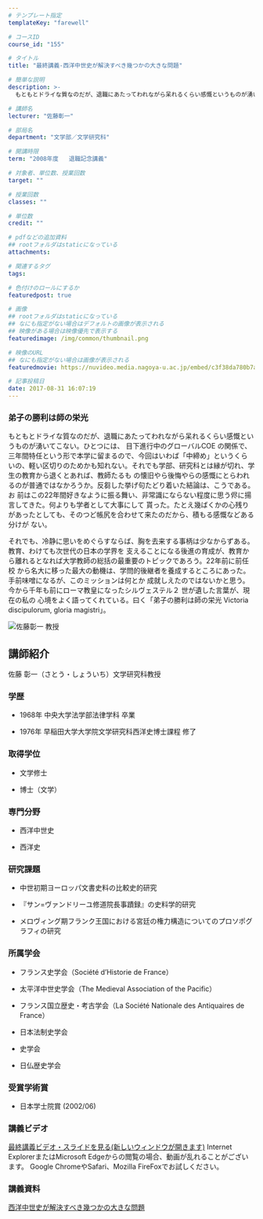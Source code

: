 ```yaml
---
# テンプレート指定
templateKey: "farewell"

# コースID
course_id: "155"

# タイトル
title: "最終講義-西洋中世史が解決すべき幾つかの大きな問題"

# 簡単な説明
description: >-
  もともとドライな質なのだが、退職にあたってわれながら呆れるくらい感慨というものが湧いてこない。ひとつには、 目下進行中のグローバルCOE の関係で、三年間特任という形で本学に留まるので、今回は...

# 講師名
lecturer: "佐藤彰一"

# 部局名
department: "文学部／文学研究科"

# 開講時限
term: "2008年度	退職記念講義"

# 対象者、単位数、授業回数
target: ""

# 授業回数
classes: ""

# 単位数
credit: ""

# pdfなどの追加資料
## rootフォルダはstaticになっている
attachments: 

# 関連するタグ
tags:

# 色付けのロールにするか
featuredpost: true

# 画像
## rootフォルダはstaticになっている
## なにも指定がない場合はデフォルトの画像が表示される
## 映像がある場合は映像優先で表示する
featuredimage: /img/common/thumbnail.png

# 映像のURL
## なにも指定がない場合は画像が表示される
featuredmovie: https://nuvideo.media.nagoya-u.ac.jp/embed/c3f38da780b7a4988e170f1ff6b234081eb64a1d

# 記事投稿日
date: 2017-08-31 16:07:19
---
```


### 弟子の勝利は師の栄光


もともとドライな質なのだが、退職にあたってわれながら呆れるくらい感慨というものが湧いてこない。ひとつには、 目下進行中のグローバルCOE の関係で、三年間特任という形で本学に留まるので、今回はいわば「中締め」というくら いの、軽い区切りのためかも知れない。それでも学部、研究科とは縁が切れ、学生の教育から退くとあれば、教師たるも の懐旧やら後悔やらの感慨にとらわれるのが普通ではなかろうか。反芻した挙げ句たどり着いた結論は、こうである。お 前はこの22年間好きなように振る舞い、非常識にならない程度に思う侭に揚言してきた。何よりも学者として大事にして 貰った。たとえ幾ばくかの心残りがあったとしても、そのつど帳尻を合わせて来たのだから、積もる感慨などある分けが ない。

それでも、冷静に思いをめぐらすならば、胸を去来する事柄は少なからずある。教育、わけても次世代の日本の学界を 支えることになる後進の育成が、教育から離れるとなれば大学教師の総括の最重要のトピックであろう。22年前に前任校 から名大に移った最大の動機は、学問的後継者を養成するところにあった。手前味噌になるが、このミッションは何とか 成就しえたのではないかと思う。今から千年も前にローマ教皇になったシルヴェステル２ 世が遺した言葉が、現在の私の 心境をよく語ってくれている。曰く「弟子の勝利は師の栄光 Victoria discipulorum, gloria magistri」。


![佐藤彰一 教授](/files/155/s_sayou(bun)_face.jpg) 

## 講師紹介


佐藤 彰一（さとう・しょういち）文学研究科教授


### 学歴



* 1968年 中央大学法学部法律学科 卒業

* 1976年 早稲田大学大学院文学研究科西洋史博士課程 修了


### 取得学位



* 文学修士

* 博士（文学）


### 専門分野



* 西洋中世史

* 西洋史


### 研究課題



* 中世初期ヨーロッパ文書史料の比較史的研究

* 『サン=ヴァンドリーユ修道院長事蹟録』の史料学的研究

* メロヴィング期フランク王国における宮廷の権力構造についてのプロソポグラフィの研究


### 所属学会



* フランス史学会（Soci&eacute;t&eacute; d’Historie de France）

* 太平洋中世史学会（The Medieval Association of the Pacific）

* フランス国立歴史・考古学会（La Soci&eacute;t&eacute; Nationale des Antiquaires de France）

* 日本法制史学会

* 史学会

* 日仏歴史学会


### 受賞学術賞



* 日本学士院賞 (2002/06)


### 講義ビデオ



[ 最終講義ビデオ・スライドを見る(新しいウィンドウが開きます)](http://studio.media.nagoya-u.ac.jp/videos/watch.php?v=12dd194d5a306c407e4d221158a2a5eb06c319c8)
Internet ExplorerまたはMicrosoft Edgeからの閲覧の場合、動画が乱れることがございます。
Google ChromeやSafari、Mozilla FireFoxでお試しください。


### 講義資料


[西洋中世史が解決すべき幾つかの大きな問題](/files/155/resume.pdf) 
